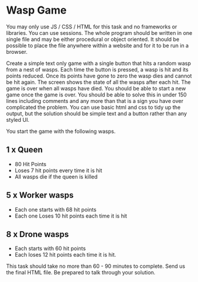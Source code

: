 # Wasp Game 

You may only use JS / CSS / HTML for this task and no frameworks or libraries. You can use sessions. The whole program should be written in one single file and may be either procedural or object oriented. It should be possible to place the file anywhere within a website and for it to be run in a browser. 

Create a simple text only game with a single button that hits a random wasp from a nest of wasps. Each time the button is pressed, a wasp is hit and its points reduced. Once its points have gone to zero the wasp dies and cannot be hit again. The screen shows the state of all the wasps after each hit. 
The game is over when all wasps have died. You should be able to start a new game once the game is over. 
You should be able to solve this in under 150 lines including comments and any more than that is a sign you have over complicated the problem. You can use basic html and css to tidy up the output, but the solution should be simple text and a button rather than any styled UI. 

You start the game with the following wasps. 

## 1 x Queen ­ 
* 80 Hit Points ­ 
* Loses 7 hit points every time it is hit ­ 
* All wasps die if the queen is killed 

## 5 x Worker wasps ­ 
* Each one starts with 68 hit points ­ 
* Each one Loses 10 hit points each time it is hit 

## 8 x Drone wasps ­ 
* Each starts with 60 hit points ­ 
* Each loses 12 hit points each time it is hit. 

This task should take no more than 60 - ­90 minutes to complete. Send us the final HTML file. Be prepared to talk through your solution. 
